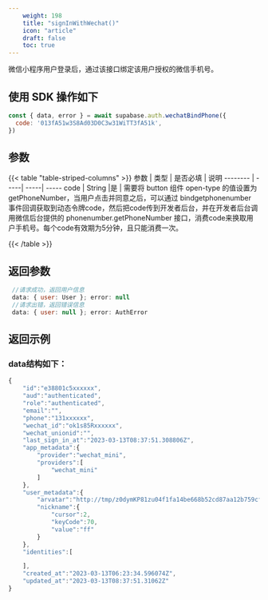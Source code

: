 ```yaml
---
    weight: 198
    title: "signInWithWechat()"
    icon: "article"
    draft: false
    toc: true
---
```


微信小程序用户登录后，通过该接口绑定该用户授权的微信手机号。

## 使用 SDK 操作如下

```js
const { data, error } = await supabase.auth.wechatBindPhone({
  code: '013fA51w3S8Ad03D0C3w31WiTT3fA51k',
})
```


## 参数


{{< table "table-striped-columns" >}}
参数   | 类型 | 是否必填 | 说明
-------- | -----| -----| -----
code | String |是 | 需要将 button 组件 open-type 的值设置为 getPhoneNumber，当用户点击并同意之后，可以通过 bindgetphonenumber 事件回调获取到动态令牌code，然后把code传到开发者后台，并在开发者后台调用微信后台提供的 phonenumber.getPhoneNumber 接口，消费code来换取用户手机号。每个code有效期为5分钟，且只能消费一次。

{{< /table >}}

## 返回参数

```js
 //请求成功，返回用户信息
 data: { user: User }; error: null 
 //请求出错，返回错误信息
 data: { user: null }; error: AuthError 

```

## 返回示例

### data结构如下：


  
```js
{
    "id":"e38801c5xxxxxx",
    "aud":"authenticated",
    "role":"authenticated",
    "email":"",
    "phone":"131xxxxxx",
    "wechat_id":"ok1s85Rxxxxxx",
    "wechat_unionid":"",
    "last_sign_in_at":"2023-03-13T08:37:51.308806Z",
    "app_metadata":{
        "provider":"wechat_mini",
        "providers":[
            "wechat_mini"
        ]
    },
    "user_metadata":{
        "arvatar":"http://tmp/z0dymKP81zu04f1fa14be668b52cd87aa12b759cf411.jpeg",
        "nickname":{
            "cursor":2,
            "keyCode":70,
            "value":"ff"
        }
    },
    "identities":[

    ],
    "created_at":"2023-03-13T06:23:34.596074Z",
    "updated_at":"2023-03-13T08:37:51.31062Z"
}

```